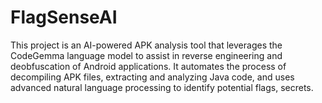 # FlagSenseAI
This project is an AI-powered APK analysis tool that leverages the CodeGemma language model to assist in reverse engineering and deobfuscation of Android applications. It automates the process of decompiling APK files, extracting and analyzing Java code, and uses advanced natural language processing to identify potential flags, secrets. 
